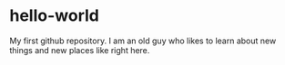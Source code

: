 # hello-world
My first github repository.
I am an old guy who likes to learn about new things and new places like right here.
